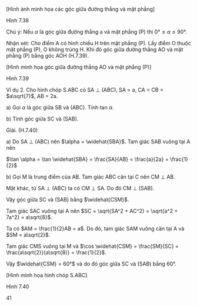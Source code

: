 [Hình ảnh minh họa các góc giữa đường thẳng và mặt phẳng]

Hình 7.38

Chú ý: Nếu $\alpha$ là góc giữa đường thẳng a và mặt phẳng (P) thì $0° \leq \alpha \leq 90°$.

Nhận xét: Cho điểm A có hình chiếu H trên mặt phẳng (P).
Lấy điểm O thuộc mặt phẳng (P), O không trùng H. Khi đó
góc giữa đường thẳng AO và mặt phẳng (P) bằng góc AOH
(H.7.39).

[Hình minh họa góc giữa đường thẳng AO và mặt phẳng (P)]

Hình 7.39

Ví dụ 2. Cho hình chóp S.ABC có SA $\perp$ (ABC), SA = a, CA = CB = $a\sqrt{7}$, AB = 2a.

a) Gọi $\alpha$ là góc giữa SB và (ABC). Tính tan $\alpha$.

b) Tính góc giữa SC và (SAB).

Giải. (H.7.40)

a) Do SA $\perp$ (ABC) nên $\alpha = \widehat{SBA}$. Tam giác SAB vuông tại A
nên

   $\tan \alpha = \tan \widehat{SBA} = \frac{SA}{AB} = \frac{a}{2a} = \frac{1}{2}$

b) Gọi M là trung điểm của AB. Tam giác ABC cân tại C nên
CM $\perp$ AB.

Mặt khác, từ SA $\perp$ (ABC) ta có CM $\perp$ SA. Do đó CM $\perp$ (SAB).

Vậy góc giữa SC và (SAB) bằng $\widehat{CSM}$.

Tam giác SAC vuông tại A nên $SC = \sqrt{SA^2 + AC^2} = \sqrt{a^2 + 7a^2} = a\sqrt{8}$.

Ta có $AM = \frac{1}{2}AB = a$. Do đó, tam giác SAM vuông cân tại A và $SM = a\sqrt{2}$.

Tam giác CMS vuông tại M và $\cos \widehat{CSM} = \frac{SM}{SC} = \frac{a\sqrt{2}}{a\sqrt{8}} = \frac{1}{2}$.

Vậy $\widehat{CSM} = 60°$ và do đó góc giữa SC và (SAB) bằng 60°.

[Hình minh họa hình chóp S.ABC]

Hình 7.40

41